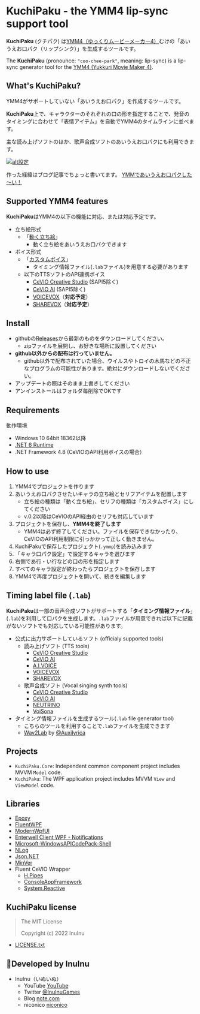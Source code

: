 # KuchiPaku - the YMM4 lip-sync support tool

**KuchiPaku** (クチパク) は[YMM4（ゆっくりムービーメーカー4）](https://manjubox.net/ymm4/)むけの「あいうえお口パク（リップシンク）」を生成するツールです。

The **KuchiPaku** (pronounce: `"coo-chee-park"`, meaning: lip-sync) is a lip-sync generator tool for the [YMM4 (Yukkuri Movie Maker 4)](https://manjubox.net/ymm4/).

## What's KuchiPaku?

YMM4がサポートしていない「あいうえお口パク」を作成するツールです。

**KuchiPaku**上で、キャラクターのそれぞれの口の形を指定することで、発音のタイミングに合わせて「表情アイテム」を自動でYMM4のタイムラインに並べます。

主な読み上げソフトのほか、歌声合成ソフトのあいうえお口パクにも利用できます。

[![alt設定](http://img.youtube.com/vi/0ibptgYs0VI/0.jpg)](https://www.youtube.com/watch?v=0ibptgYs0VI)

作った経緯はブログ記事でちょっと書いてます。
[YMMであいうえお口パクした～い！](https://note.com/inuinu_/n/n6e94d0a88edc)

## Supported YMM4 features

**KuchiPaku**はYMM4の以下の機能に対応、または対応予定です。
- 立ち絵形式
  - 「[動く立ち絵](https://manjubox.net/ymm4/faq/%E7%AB%8B%E3%81%A1%E7%B5%B5%E6%A9%9F%E8%83%BD/%E5%8B%95%E3%81%8F%E7%AB%8B%E3%81%A1%E7%B5%B5%E7%B4%A0%E6%9D%90%E3%81%AE%E4%BD%9C%E3%82%8A%E6%96%B9/)」
    - 動く立ち絵をあいうえお口パクできます
- ボイス形式
  - 「[カスタムボイス](https://manjubox.net/ymm4/faq/%E3%82%86%E3%81%A3%E3%81%8F%E3%82%8A%E3%83%9C%E3%82%A4%E3%82%B9/%E5%A4%96%E9%83%A8%E3%81%AE%E9%9F%B3%E5%A3%B0%E5%90%88%E6%88%90%E3%82%A8%E3%83%B3%E3%82%B8%E3%83%B3%E3%81%A7%E4%BD%9C%E6%88%90%E3%81%97%E3%81%9F%E9%9F%B3%E5%A3%B0%E3%83%95%E3%82%A1%E3%82%A4%E3%83%AB%E3%82%92%E4%BD%BF%E7%94%A8%E3%81%97%E3%81%9F%E3%81%84/)」
    - タイミング情報ファイル(`.lab`ファイル)を用意する必要があります
  - 以下のTTSソフトのAPI連携ボイス
    - [CeVIO Creative Studio](https://cevio.jp/product/ccs/) (SAPI5除く)
    - [CeVIO AI](https://cevio.jp/) (SAPI5除く)
    - [VOICEVOX](https://voicevox.hiroshiba.jp/)（**対応予定**）
    - [SHAREVOX](https://www.sharevox.app/)（**対応予定**）

## Install

- githubの[Releases](https://github.com/InuInu2022/KuchiPaku/releases)から最新のものをダウンロードしてください。
  - zipファイルを展開し、お好きな場所に設置してください
- **github以外からの配布は行っていません。**
  - github以外で配布されていた場合、ウイルスやトロイの木馬などの不正なプログラムの可能性があります。絶対にダウンロードしないでください。
- アップデートの際はそのまま上書きしてください
- アンインストールはフォルダ毎削除でOKです

## Requirements

動作環境
- Windows 10 64bit 18362以降
- [.NET 6 Runtime](https://dotnet.microsoft.com/ja-jp/download/dotnet/6.0/runtime)
- .NET Framework 4.8 (CeVIOのAPI利用ボイスの場合）

## How to use

1. YMM4でプロジェクトを作ります
2. あいうえお口パクさせたいキャラの立ち絵とセリフアイテムを配置します
   - 立ち絵の種類は「動く立ち絵」、セリフの種類は「カスタムボイス」にしてください
   - v.0.2以降はCeVIOのAPI経由のセリフも対応しています
3. プロジェクトを保存し、**YMM4を終了します**
   - YMM4は必ず終了してください。ファイルを保存できなかったり、CeVIOのAPI利用制限に引っかかって正しく動きません。
4. KuchiPakuで保存したプロジェクト(`.ymmp`)を読み込みます
5. 「キャラ口パク設定」で設定するキャラを選びます
6. 右側であ行・い行などの口の形を指定します
7. すべてのキャラ設定が終わったらプロジェクトを保存します
8. YMM4で再度プロジェクトを開いて、続きを編集します

## Timing label file (`.lab`)

**KuchiPaku**は一部の音声合成ソフトがサポートする「**タイミング情報ファイル**」(`.lab`)を利用して口パクを生成します。`.lab`ファイルが用意できれば以下に記載がないソフトでも対応している可能性があります。

- 公式に出力サポートしているソフト (officialy supported tools)
  - 読み上げソフト (TTS tools)
    - [CeVIO Creative Studio](https://cevio.jp/product/ccs/)
    - [CeVIO AI](https://cevio.jp/)
    - [A.I.VOICE](https://aivoice.jp/)
    - [VOICEVOX](https://voicevox.hiroshiba.jp/)
    - [SHAREVOX](https://www.sharevox.app/)
  - 歌声合成ソフト (Vocal singing synth tools)
    - [CeVIO Creative Studio](https://cevio.jp/product/ccs/)
    - [CeVIO AI](https://cevio.jp/)
    - [NEUTRINO](https://studio-neutrino.com/)
    - [VoiSona](https://voisona.com/)
- タイミング情報ファイルを生成するツール(`.lab` file generator tool)
  - こちらのツールを利用することで`.lab`ファイルを生成できます
  - [Wav2Lab](https://www.nicovideo.jp/watch/sm34735545) by [@Auxilyrica](https://twitter.com/Auxilyrica)

## Projects

- `KuchiPaku.Core`: Independent common component project includes MVVM `Model` code.
- `KuchiPaku`: The WPF application project includes MVVM `View` and `ViewModel` code.

## Libraries

- [Epoxy](https://github.com/kekyo/Epoxy)
- [FluentWPF](https://github.com/sourcechord/FluentWPF)
- [ModernWpfUI](https://github.com/Kinnara/ModernWpf)
- [Enterwell Client WPF - Notifications](https://github.com/Enterwell/Wpf.Notifications)
- [Microsoft-WindowsAPICodePack-Shell](https://github.com/contre/Windows-API-Code-Pack-1.1)
- [NLog](https://nlog-project.org/)
- [Json.NET](https://github.com/JamesNK/Newtonsoft.Json)
- [MinVer](https://github.com/adamralph/minver)
- Fluent CeVIO Wrapper
  - [H.Pipes](https://github.com/HavenDV/H.Pipes)
  - [ConsoleAppFramework](https://github.com/Cysharp/ConsoleAppFramework)
  - [System.Reactive](https://github.com/dotnet/reactive)

## KuchiPaku license

> The MIT License
>
> Copyright (c) 2022 InuInu

- [LICENSE.txt](LICENSE.txt)

## 🐶Developed by InuInu

- InuInu（いぬいぬ）
  - YouTube [YouTube](https://bit.ly/InuInuMusic)
  - Twitter [@InuInuGames](https://twitter.com/InuInuGames)
  - Blog [note.com](https://note.com/inuinu_)
  - niconico [niconico](https://nico.ms/user/98013232)

